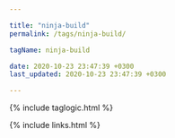 ```yaml
---

title: "ninja-build"
permalink: /tags/ninja-build/

tagName: ninja-build

date: 2020-10-23 23:47:39 +0300
last_updated: 2020-10-23 23:47:39 +0300

---
```


{% include taglogic.html %}

{% include links.html %}
